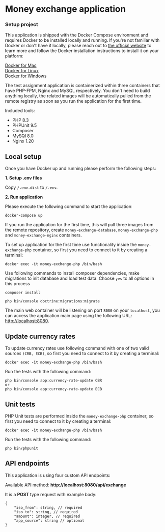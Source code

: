 # Money exchange application

### Setup project
This application is shipped with the Docker Compose environment and requires Docker to be installed locally and running.
If you're not familiar with Docker or don't have it locally, please reach out to
[the official website](https://www.docker.com) to learn more and follow the Docker installation instructions to install it on your platform:

[Docker for Mac](https://docs.docker.com/desktop/install/mac-install/)  
[Docker for Linux](https://docs.docker.com/desktop/get-started/)  
[Docker for Windows](https://docs.docker.com/desktop/install/windows-install/)

The test assignment application is containerized within three containers that have PHP-FPM, Nginx and MySQL respectively.
You don't need to build anything locally, the related images will be automatically pulled from the remote registry
as soon as you run the application for the first time.

Included tools:
- PHP 8.3
- PHPUnit 9.5
- Composer
- MySQl 8.0
- Nginx 1.20

## Local setup

Once you have Docker up and running please perform the following steps:

**1. Setup .env files**

Copy `/.env.dist` to `/.env`.

**2. Run application**

Please execute the following command to start the application:
```
docker-compose up
```

If you run the application for the first time, this will pull three images from the remote repository,
create `money-exchange-database`, `money-exchange-php` and `money-exchange-nginx` containers.

To set up application for the first time use functionality inside the `money-exchange-php` container, so first you need to connect to it by
creating a terminal:
```
docker exec -it money-exchange-php /bin/bash
```
Use following commands to install composer dependencies, make migrations to init database and load test data. Choose `yes` to all options in this process
```
composer install

php bin/console doctrine:migrations:migrate
```

The main web container will be listening on port `8080` on your `localhost`, you can access the application main page using the
following URL: [http://localhost:8080](http://localhost:8080).

## Update currency rates

To update currency rates use following command with one of two valid sources `(CRB, ECB)`, so first you need to connect to it by
creating a terminal:
```
docker exec -it money-exchange-php /bin/bash
```

Run the tests with the following command:
```
php bin/console app:currency-rate-update CBR
or
php bin/console app:currency-rate-update ECB
```

## Unit tests

PHP Unit tests are performed inside the `money-exchange-php` container, so first you need to connect to it by
creating a terminal:
```
docker exec -it money-exchange-php /bin/bash
```

Run the tests with the following command:
```
php bin/phpunit
```

## API endpoints

This application is using four custom API endpoints:

Available API method:
**http://localhost:8080/api/exchange**

It is a **POST** type request with example body:
```
{
    "iso_from": string, // required
    "iso_to": string, // required
    "amount": integer, // required
    "app_source": string // optional
}
```